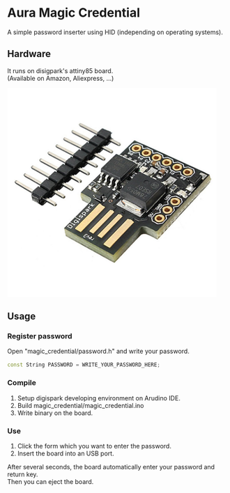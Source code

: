 # Aura Magic Credential

A simple password inserter using HID (independing on operating systems).

## Hardware

It runs on disigpark's attiny85 board.  
(Available on Amazon, Aliexpress, …)

<img src="digispark_attiny85.jpg" width=480px>

## Usage

### Register password

Open "magic_credential/password.h" and write your password.

```c++ magic_credential/password.h
const String PASSWORD = WRITE_YOUR_PASSWORD_HERE;
```

### Compile

1. Setup digispark developing environment on Arudino IDE.
2. Build magic_credential/magic_credential.ino
3. Write binary on the board.

### Use

1. Click the form which you want to enter the password.
2. Insert the board into an USB port.  

After several seconds, the board automatically enter your password and return key.  
Then you can eject the board.